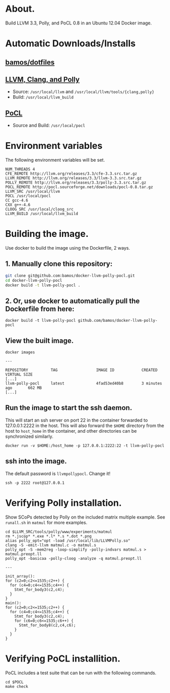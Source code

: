 # About.
Build LLVM 3.3, Polly, and PoCL 0.8 in an Ubuntu 12.04 Docker image.

# Automatic Downloads/Installs
## [bamos/dotfiles](https://github.com/bamos/dotfiles)

## [LLVM, Clang, and Polly](http://llvm.org/releases/download.html#3.3)
+ Source: `/usr/local/llvm` and `/usr/local/llvm/tools/{clang,polly}`
+ Build: `/usr/local/llvm_build`

## [PoCL](http://pocl.sourceforge.net/download.html)
+ Source and Build: `/usr/local/pocl`

# Environment variables
The following environment variables will be set.

```
NUM_THREADS 4
CFE_REMOTE http://llvm.org/releases/3.3/cfe-3.3.src.tar.gz
LLVM_REMOTE http://llvm.org/releases/3.3/llvm-3.3.src.tar.gz
POLLY_REMOTE http://llvm.org/releases/3.3/polly-3.3.src.tar.gz
POCL_REMOTE http://pocl.sourceforge.net/downloads/pocl-0.8.tar.gz
LLVM_SRC /usr/local/llvm
POCL /usr/local/pocl
CC gcc-4.6
CXX g++-4.6
CLOOG_SRC /usr/local/cloog_src
LLVM_BUILD /usr/local/llvm_build
```

# Building the image.
Use docker to build the image using the Dockerfile, 2 ways.

## 1. Manually clone this repository:

```Bash
git clone git@github.com:bamos/docker-llvm-polly-pocl.git
cd docker-llvm-polly-pocl
docker build -t llvm-polly-pocl .
```

## 2. Or, use docker to automatically pull the Dockerfile from here:

```
docker build -t llvm-polly-pocl github.com/bamos/docker-llvm-polly-pocl
```

## View the built image.

```
docker images

---

REPOSITORY          TAG                 IMAGE ID            CREATED             VIRTUAL SIZE
[...]
llvm-polly-pocl     latest              4fad53ed40b8        3 minutes ago       662 MB
[...]
```

## Run the image to start the ssh daemon.

This will start an ssh server on port 22 in the container
forwarded to 127.0.0.1:2222 in the host.
This will also forward the `$HOME` directory from the host
to `host_home` in the container, and other directories
can be synchronized similarly.

```
docker run -v $HOME:/host_home -p 127.0.0.1:2222:22 -t llvm-polly-pocl
```

## ssh into the image.

The default password is `llvmpollypocl`. Change it!

```
ssh -p 2222 root@127.0.0.1
```

# Verifying Polly installation.

Show SCoPs detected by Polly on the included matrix multiple example.
See `runall.sh` in `matmul` for more examples.

```
cd $LLVM_SRC/tools/polly/www/experiments/matmul
rm *.jscop* *.exe *.l* *.s *.dot *.png
alias polly_opt="opt -load /usr/local/lib/LLVMPolly.so"
clang -S -emit-llvm matmul.c -o matmul.s
polly_opt -S -mem2reg -loop-simplify -polly-indvars matmul.s > matmul.preopt.ll
polly_opt -basicaa -polly-cloog -analyze -q matmul.preopt.ll

---

init_array():
for (c2=0;c2<=1535;c2++) {
  for (c4=0;c4<=1535;c4++) {
    Stmt_for_body3(c2,c4);
  }
}
main():
for (c2=0;c2<=1535;c2++) {
  for (c4=0;c4<=1535;c4++) {
    Stmt_for_body3(c2,c4);
    for (c6=0;c6<=1535;c6++) {
      Stmt_for_body8(c2,c4,c6);
    }
  }
}
```

# Verifying PoCL installition.

PoCL includes a test suite that can be run with the following commands.

```
cd $POCL
make check
```
